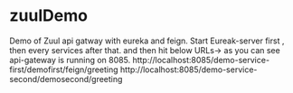 # zuulDemo
Demo of Zuul api gatway with eureka and feign.
Start Eureak-server first , then every services after that.
and then hit below URLs-> 
as you can see api-gateway is running on 8085.
http://localhost:8085/demo-service-first/demofirst/feign/greeting
http://localhost:8085/demo-service-second/demosecond/greeting
